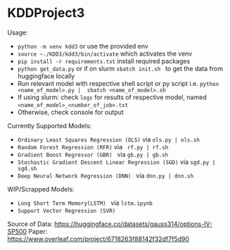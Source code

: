 # KDDProject3

Usage: 

- ``python -m venv kdd3`` or use the provided env
- ``source ~./KDD3/kdd3/bin/activate`` which activates the venv
- ``pip install -r requirements.txt`` install required packages
- ``python get_data.py`` or if on slurm ``sbatch init.sh `` to get the data from huggingface locally
- Run relevant model with respective shell script or py script i.e. ``python <name_of_model>.py |  sbatch <name_of_model>.sh``
- If using slurm: check ``logs`` for results of respective model, named ``<name_of_model>_<number_of_job>.txt``
- Otherwise, check console for output

Currently Supported Models:

- ``Ordinary Least Squares Regression (OLS)`` via ``ols.py | ols.sh ``
- ``Random Forest Regression (RFR)`` via `` rf.py | rf.sh``
- ``Gradient Boost Regressor (GBR) `` via ``gb.py | gb.sh ``
- ``Stochastic Gradient Descent Linear Regression (SGD)`` via ``sgd.py | sgd.sh``
- ``Deep Neural Network Regression (DNN) `` via ``dnn.py | dnn.sh``

WIP/Scrapped Models: 

- ``Long Short Term Memory(LSTM) `` via ``lstm.ipynb ``
- ``Support Vector Regression (SVR) ``

Source of Data: 
https://huggingface.co/datasets/gauss314/options-IV-SP500
Paper: https://www.overleaf.com/project/6718263f88142f32df7f5d90
